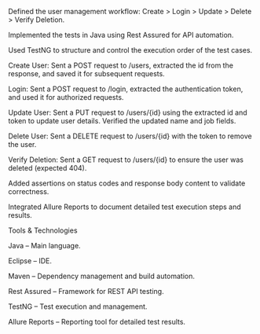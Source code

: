 Defined the user management workflow: Create > Login > Update > Delete > Verify Deletion.

Implemented the tests in Java using Rest Assured for API automation.

Used TestNG to structure and control the execution order of the test cases.

Create User: Sent a POST request to /users, extracted the id from the response, and saved it for subsequent requests.

Login: Sent a POST request to /login, extracted the authentication token, and used it for authorized requests.

Update User: Sent a PUT request to /users/{id} using the extracted id and token to update user details. Verified the updated name and job fields.

Delete User: Sent a DELETE request to /users/{id} with the token to remove the user.

Verify Deletion: Sent a GET request to /users/{id} to ensure the user was deleted (expected 404).

Added assertions on status codes and response body content to validate correctness.

Integrated Allure Reports to document detailed test execution steps and results.

Tools & Technologies

Java – Main language.

Eclipse – IDE.

Maven – Dependency management and build automation.

Rest Assured – Framework for REST API testing.

TestNG – Test execution and management.

Allure Reports – Reporting tool for detailed test results.